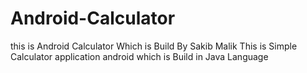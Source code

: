 # Android-Calculator
this is Android Calculator Which   is Build By Sakib Malik
This is Simple Calculator application android which is Build in Java Language 
